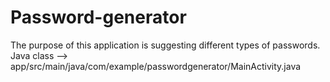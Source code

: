 # Password-generator
The purpose of this application is suggesting different types of passwords.
Java class --> app/src/main/java/com/example/passwordgenerator/MainActivity.java
